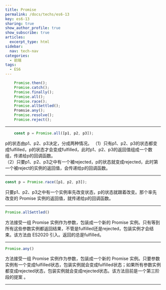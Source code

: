 ```yaml
---
title: Promise
permalink: /docs/techs/es6-13
key: es6-13
sharing: true
show_author_profile: true
show_subscribe: true
articles:
  excerpt_type: html
sidebar:
  nav: tech-nav
categories:
  - 前端
tags:
  - ES6
---
```

<!--more-->
``` javascript
    Promise.then();  
    Promise.catch();  
    Promise.finally();  
    Promise.all();  
    Promise.race();  
    Promise.allSettled();  
    Promsie.any();
    Promise.resolve();  
    Promise.reject();    
``` 

***

``` javascript
    const p = Promise.all([p1, p2, p3]); 
``` 

p的状态由p1、p2、p3决定，分成两种情况。
（1）只有p1、p2、p3的状态都变成fulfilled，p的状态才会变成fulfilled，此时p1、p2、p3的返回值组成一个数组，传递给p的回调函数。  
（2）只要p1、p2、p3之中有一个被rejected，p的状态就变成rejected，此时第一个被reject的实例的返回值，会传递给p的回调函数。 
*** 
``` javascript
const p = Promise.race([p1, p2, p3]);
```
只要p1、p2、p3之中有一个实例率先改变状态，p的状态就跟着改变。那个率先改变的 Promise 实例的返回值，就传递给p的回调函数。  
***  
``` javascript
Promise.allSettled()
```
方法接受一组 Promise 实例作为参数，包装成一个新的 Promise 实例。只有等到所有这些参数实例都返回结果，不管是fulfilled还是rejected，包装实例才会结束。该方法由 ES2020 引入。返回的总是fulfilled。
***  
``` javascript
Promise.any()
```
方法接受一组 Promise 实例作为参数，包装成一个新的 Promise 实例。只要参数实例有一个变成fulfilled状态，包装实例就会变成fulfilled状态；如果所有参数实例都变成rejected状态，包装实例就会变成rejected状态。该方法目前是一个第三阶段的提案 。
***